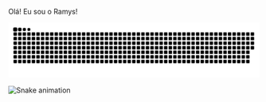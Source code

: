 
 Olá!
 Eu sou o Ramys!
 
 ![Snake animation](https://github.com/Sutil/Sutil/blob/output/github-snake-dark.svg)


![Snake animation](https://github.com/Ramys/Ramys/blob/output/github-snake.svg)


